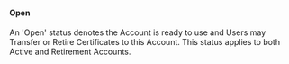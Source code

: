 #### Open

An &#39;Open&#39; status denotes the Account is ready to use and Users may Transfer or Retire Certificates to this Account. This status applies to both Active and Retirement Accounts.
